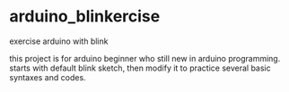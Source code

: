 # arduino_blinkercise
exercise arduino with blink

this project is for arduino beginner who still new in arduino programming.
starts with default blink sketch, then modify it to practice several basic syntaxes and codes.
